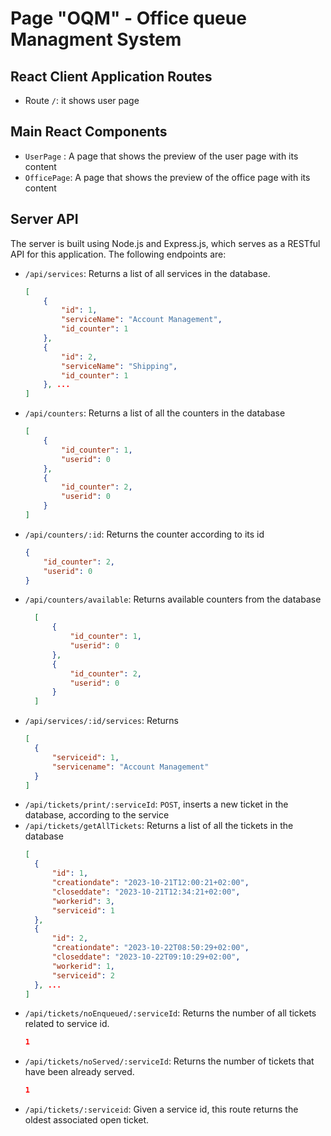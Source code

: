 # Page "OQM" - Office queue Managment System

## React Client Application Routes

- Route `/`: it shows user page

## Main React Components

- `UserPage` : A page that shows the preview of the user page with its content
- `OfficePage`: A page that shows the preview of the office page with its content

## Server API
The server is built using Node.js and Express.js, which serves as a RESTful API for this application. The following endpoints are:

- `/api/services`:
    Returns a list of all services in the database.
    ```json
    [
        {
            "id": 1,
            "serviceName": "Account Management",
            "id_counter": 1
        },
        {
            "id": 2,
            "serviceName": "Shipping",
            "id_counter": 1
        }, ...
    ]
    ```
- `/api/counters`:
    Returns a list of all the counters in the database
    ```json
    [
        {
            "id_counter": 1,
            "userid": 0
        },
        {
            "id_counter": 2,
            "userid": 0
        }
    ]
    ```
- `/api/counters/:id`:
    Returns the counter according to its id
    ```json
    {
        "id_counter": 2,
        "userid": 0
    }    
    ``` 
- `/api/counters/available`: 
  Returns available counters from the database
  ```json
    [
        {
            "id_counter": 1,
            "userid": 0
        },
        {
            "id_counter": 2,
            "userid": 0
        }
    ]
  ```
- `/api/services/:id/services`:
  Returns 
  ```json
  [
    {
        "serviceid": 1,
        "servicename": "Account Management"
    }
  ]
  ```
- `/api/tickets/print/:serviceId`:
    `POST`, inserts a new ticket in the database, according to the service
- `/api/tickets/getAllTickets`:
    Returns a list of all the tickets in the database
  ```json
  [
    {
        "id": 1,
        "creationdate": "2023-10-21T12:00:21+02:00",
        "closeddate": "2023-10-21T12:34:21+02:00",
        "workerid": 3,
        "serviceid": 1
    },
    {
        "id": 2,
        "creationdate": "2023-10-22T08:50:29+02:00",
        "closeddate": "2023-10-22T09:10:29+02:00",
        "workerid": 1,
        "serviceid": 2
    }, ...
  ]
  ```
- `/api/tickets/noEnqueued/:serviceId`:
    Returns the number of all tickets related to service id.
    ```json
    1
    ```
- `/api/tickets/noServed/:serviceId`:
    Returns the number of tickets that have been already served.
    ```json
    1
    ```
- `/api/tickets/:serviceid`:
    Given a service id, this route returns the oldest associated open ticket.
    ```json
    
    ```
